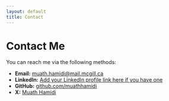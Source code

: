 ```yaml
---
layout: default
title: Contact
---
```


# Contact Me

You can reach me via the following methods:

*   **Email:** [muath.hamidi@mail.mcgill.ca](mailto:muath.hamidi@mail.mcgill.ca)
*   **LinkedIn:** [Add your LinkedIn profile link here if you have one](https://www.linkedin.com/in/muath-hamidi-434691271)
*   **GitHub:** [github.com/muathhamidi](https://github.com/muathhamidi)
*   **X:** [Muath Hamidi](https://x.com/MuathHamidi)
